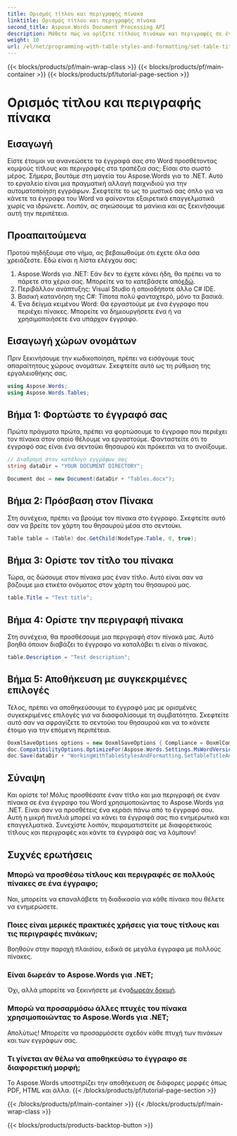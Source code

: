 ```yaml
---
title: Ορισμός τίτλου και περιγραφής πίνακα
linktitle: Ορισμός τίτλου και περιγραφής πίνακα
second_title: Aspose.Words Document Processing API
description: Μάθετε πώς να ορίζετε τίτλους πινάκων και περιγραφές σε έγγραφα του Word χρησιμοποιώντας το Aspose.Words για .NET. Ακολουθήστε τον αναλυτικό οδηγό μας για να βελτιώσετε τον επαγγελματισμό του εγγράφου σας.
weight: 10
url: /el/net/programming-with-table-styles-and-formatting/set-table-title-and-description/
---
```


{{< blocks/products/pf/main-wrap-class >}}
{{< blocks/products/pf/main-container >}}
{{< blocks/products/pf/tutorial-page-section >}}

# Ορισμός τίτλου και περιγραφής πίνακα

## Εισαγωγή

Είστε έτοιμοι να ανανεώσετε τα έγγραφά σας στο Word προσθέτοντας κομψούς τίτλους και περιγραφές στα τραπέζια σας; Είσαι στο σωστό μέρος. Σήμερα, βουτάμε στη μαγεία του Aspose.Words για το .NET. Αυτό το εργαλείο είναι μια πραγματική αλλαγή παιχνιδιού για την αυτοματοποίηση εγγράφων. Σκεφτείτε το ως το μυστικό σας όπλο για να κάνετε τα έγγραφα του Word να φαίνονται εξαιρετικά επαγγελματικά χωρίς να ιδρώνετε. Λοιπόν, ας σηκώσουμε τα μανίκια και ας ξεκινήσουμε αυτή την περιπέτεια.

## Προαπαιτούμενα

Προτού πηδήξουμε στο νήμα, ας βεβαιωθούμε ότι έχετε όλα όσα χρειάζεστε. Εδώ είναι η λίστα ελέγχου σας:

1.  Aspose.Words για .NET: Εάν δεν το έχετε κάνει ήδη, θα πρέπει να το πάρετε στα χέρια σας. Μπορείτε να το κατεβάσετε από[εδώ](https://releases.aspose.com/words/net/).
2. Περιβάλλον ανάπτυξης: Visual Studio ή οποιοδήποτε άλλο C# IDE.
3. Βασική κατανόηση της C#: Τίποτα πολύ φανταχτερό, μόνο τα βασικά.
4. Ένα δείγμα κειμένου Word: Θα εργαστούμε με ένα έγγραφο που περιέχει πίνακες. Μπορείτε να δημιουργήσετε ένα ή να χρησιμοποιήσετε ένα υπάρχον έγγραφο.

## Εισαγωγή χώρων ονομάτων

Πριν ξεκινήσουμε την κωδικοποίηση, πρέπει να εισάγουμε τους απαραίτητους χώρους ονομάτων. Σκεφτείτε αυτό ως τη ρύθμιση της εργαλειοθήκης σας.

```csharp
using Aspose.Words;
using Aspose.Words.Tables;
```

## Βήμα 1: Φορτώστε το έγγραφό σας

Πρώτα πράγματα πρώτα, πρέπει να φορτώσουμε το έγγραφο που περιέχει τον πίνακα στον οποίο θέλουμε να εργαστούμε. Φανταστείτε ότι το έγγραφό σας είναι ένα σεντούκι θησαυρού και πρόκειται να το ανοίξουμε.

```csharp
// Διαδρομή στον κατάλογο εγγράφων σας
string dataDir = "YOUR DOCUMENT DIRECTORY";

Document doc = new Document(dataDir + "Tables.docx");
```

## Βήμα 2: Πρόσβαση στον Πίνακα

Στη συνέχεια, πρέπει να βρούμε τον πίνακα στο έγγραφο. Σκεφτείτε αυτό σαν να βρείτε τον χάρτη του θησαυρού μέσα στο σεντούκι.

```csharp
Table table = (Table) doc.GetChild(NodeType.Table, 0, true);
```

## Βήμα 3: Ορίστε τον τίτλο του πίνακα

Τώρα, ας δώσουμε στον πίνακα μας έναν τίτλο. Αυτό είναι σαν να βάζουμε μια ετικέτα ονόματος στον χάρτη του θησαυρού μας.

```csharp
table.Title = "Test title";
```

## Βήμα 4: Ορίστε την περιγραφή πίνακα

Στη συνέχεια, θα προσθέσουμε μια περιγραφή στον πίνακά μας. Αυτό βοηθά όποιον διαβάζει το έγγραφο να καταλάβει τι είναι ο πίνακας.

```csharp
table.Description = "Test description";
```

## Βήμα 5: Αποθήκευση με συγκεκριμένες επιλογές

Τέλος, πρέπει να αποθηκεύσουμε το έγγραφό μας με ορισμένες συγκεκριμένες επιλογές για να διασφαλίσουμε τη συμβατότητα. Σκεφτείτε αυτό σαν να σφραγίζετε το σεντούκι του θησαυρού και να το κάνετε έτοιμο για την επόμενη περιπέτεια.

```csharp
OoxmlSaveOptions options = new OoxmlSaveOptions { Compliance = OoxmlCompliance.Iso29500_2008_Strict };
doc.CompatibilityOptions.OptimizeFor(Aspose.Words.Settings.MsWordVersion.Word2016);
doc.Save(dataDir + "WorkingWithTableStylesAndFormatting.SetTableTitleAndDescription.docx", options);
```

## Σύναψη

Και ορίστε το! Μόλις προσθέσατε έναν τίτλο και μια περιγραφή σε έναν πίνακα σε ένα έγγραφο του Word χρησιμοποιώντας το Aspose.Words για .NET. Είναι σαν να προσθέτεις ένα κεράσι πάνω από το έγγραφό σου. Αυτή η μικρή πινελιά μπορεί να κάνει τα έγγραφά σας πιο ενημερωτικά και επαγγελματικά. Συνεχίστε λοιπόν, πειραματιστείτε με διαφορετικούς τίτλους και περιγραφές και κάντε τα έγγραφά σας να λάμπουν!

## Συχνές ερωτήσεις

### Μπορώ να προσθέσω τίτλους και περιγραφές σε πολλούς πίνακες σε ένα έγγραφο;
Ναι, μπορείτε να επαναλάβετε τη διαδικασία για κάθε πίνακα που θέλετε να ενημερώσετε.

### Ποιες είναι μερικές πρακτικές χρήσεις για τους τίτλους και τις περιγραφές πινάκων;
Βοηθούν στην παροχή πλαισίου, ειδικά σε μεγάλα έγγραφα με πολλούς πίνακες.

### Είναι δωρεάν το Aspose.Words για .NET;
 Όχι, αλλά μπορείτε να ξεκινήσετε με ένα[δωρεάν δοκιμή](https://releases.aspose.com/).

### Μπορώ να προσαρμόσω άλλες πτυχές του πίνακα χρησιμοποιώντας το Aspose.Words για .NET;
Απολύτως! Μπορείτε να προσαρμόσετε σχεδόν κάθε πτυχή των πινάκων και των εγγράφων σας.

### Τι γίνεται αν θέλω να αποθηκεύσω το έγγραφο σε διαφορετική μορφή;
Το Aspose.Words υποστηρίζει την αποθήκευση σε διάφορες μορφές όπως PDF, HTML και άλλα.
{{< /blocks/products/pf/tutorial-page-section >}}

{{< /blocks/products/pf/main-container >}}
{{< /blocks/products/pf/main-wrap-class >}}

{{< blocks/products/products-backtop-button >}}
